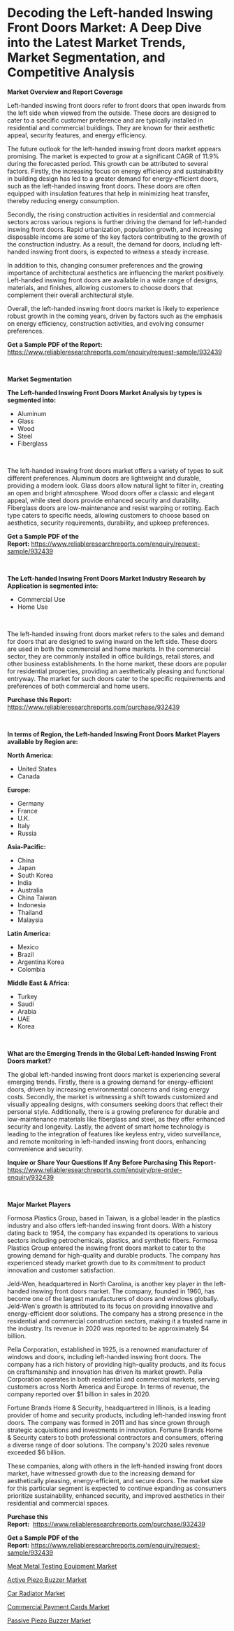 <p><h1>Decoding the Left-handed Inswing Front Doors Market: A Deep Dive into the Latest Market Trends, Market Segmentation, and Competitive Analysis</h1></p><p><strong>Market Overview and Report Coverage</strong></p>
<p><p>Left-handed inswing front doors refer to front doors that open inwards from the left side when viewed from the outside. These doors are designed to cater to a specific customer preference and are typically installed in residential and commercial buildings. They are known for their aesthetic appeal, security features, and energy efficiency.</p><p>The future outlook for the left-handed inswing front doors market appears promising. The market is expected to grow at a significant CAGR of 11.9% during the forecasted period. This growth can be attributed to several factors. Firstly, the increasing focus on energy efficiency and sustainability in building design has led to a greater demand for energy-efficient doors, such as the left-handed inswing front doors. These doors are often equipped with insulation features that help in minimizing heat transfer, thereby reducing energy consumption.</p><p>Secondly, the rising construction activities in residential and commercial sectors across various regions is further driving the demand for left-handed inswing front doors. Rapid urbanization, population growth, and increasing disposable income are some of the key factors contributing to the growth of the construction industry. As a result, the demand for doors, including left-handed inswing front doors, is expected to witness a steady increase.</p><p>In addition to this, changing consumer preferences and the growing importance of architectural aesthetics are influencing the market positively. Left-handed inswing front doors are available in a wide range of designs, materials, and finishes, allowing customers to choose doors that complement their overall architectural style.</p><p>Overall, the left-handed inswing front doors market is likely to experience robust growth in the coming years, driven by factors such as the emphasis on energy efficiency, construction activities, and evolving consumer preferences.</p></p>
<p><strong>Get a Sample PDF of the Report:</strong> <a href="https://www.reliableresearchreports.com/enquiry/request-sample/932439">https://www.reliableresearchreports.com/enquiry/request-sample/932439</a></p>
<p>&nbsp;</p>
<p><strong>Market Segmentation</strong></p>
<p><strong>The Left-handed Inswing Front Doors Market Analysis by types is segmented into:</strong></p>
<p><ul><li>Aluminum</li><li>Glass</li><li>Wood</li><li>Steel</li><li>Fiberglass</li></ul></p>
<p>&nbsp;</p>
<p><p>The left-handed inswing front doors market offers a variety of types to suit different preferences. Aluminum doors are lightweight and durable, providing a modern look. Glass doors allow natural light to filter in, creating an open and bright atmosphere. Wood doors offer a classic and elegant appeal, while steel doors provide enhanced security and durability. Fiberglass doors are low-maintenance and resist warping or rotting. Each type caters to specific needs, allowing customers to choose based on aesthetics, security requirements, durability, and upkeep preferences.</p></p>
<p><strong>Get a Sample PDF of the Report:</strong>&nbsp;<a href="https://www.reliableresearchreports.com/enquiry/request-sample/932439">https://www.reliableresearchreports.com/enquiry/request-sample/932439</a></p>
<p>&nbsp;</p>
<p><strong>The Left-handed Inswing Front Doors Market Industry Research by Application is segmented into:</strong></p>
<p><ul><li>Commercial Use</li><li>Home Use</li></ul></p>
<p>&nbsp;</p>
<p><p>The left-handed inswing front doors market refers to the sales and demand for doors that are designed to swing inward on the left side. These doors are used in both the commercial and home markets. In the commercial sector, they are commonly installed in office buildings, retail stores, and other business establishments. In the home market, these doors are popular for residential properties, providing an aesthetically pleasing and functional entryway. The market for such doors cater to the specific requirements and preferences of both commercial and home users.</p></p>
<p><strong>Purchase this Report:</strong>&nbsp; <a href="https://www.reliableresearchreports.com/purchase/932439">https://www.reliableresearchreports.com/purchase/932439</a></p>
<p>&nbsp;</p>
<p><strong>In terms of Region, the Left-handed Inswing Front Doors Market Players available by Region are:</strong></p>
<p>
    <p> <strong> North America: </strong>
        <ul>
            <li>United States</li>
            <li>Canada</li>
        </ul>
        </p> 
    <p> <strong> Europe: </strong>
        <ul>
            <li>Germany</li>
            <li>France</li>
            <li>U.K.</li>
            <li>Italy</li>
            <li>Russia</li>
        </ul>
        </p> 
    <p> <strong> Asia-Pacific: </strong>
        <ul>
            <li>China</li>
            <li>Japan</li>
            <li>South Korea</li>
            <li>India</li>
            <li>Australia</li>
            <li>China Taiwan</li>
            <li>Indonesia</li>
            <li>Thailand</li>
            <li>Malaysia</li>
        </ul>
        </p> 
    <p> <strong> Latin America: </strong>
        <ul>
            <li>Mexico</li>
            <li>Brazil</li>
            <li>Argentina Korea</li>
            <li>Colombia</li>
        </ul>
        </p> 
    <p> <strong> Middle East & Africa: </strong>
        <ul>
            <li>Turkey</li>
            <li>Saudi</li>
            <li>Arabia</li>
            <li>UAE</li>
            <li>Korea</li>
        </ul>
    </p>
    </p>
<p>&nbsp;</p>
<p><strong>What are the Emerging Trends in the Global Left-handed Inswing Front Doors market?</strong></p>
<p><p>The global left-handed inswing front doors market is experiencing several emerging trends. Firstly, there is a growing demand for energy-efficient doors, driven by increasing environmental concerns and rising energy costs. Secondly, the market is witnessing a shift towards customized and visually appealing designs, with consumers seeking doors that reflect their personal style. Additionally, there is a growing preference for durable and low-maintenance materials like fiberglass and steel, as they offer enhanced security and longevity. Lastly, the advent of smart home technology is leading to the integration of features like keyless entry, video surveillance, and remote monitoring in left-handed inswing front doors, enhancing convenience and security.</p></p>
<p><strong>Inquire or Share Your Questions If Any Before Purchasing This Report</strong>- <a href="https://www.reliableresearchreports.com/enquiry/pre-order-enquiry/932439">https://www.reliableresearchreports.com/enquiry/pre-order-enquiry/932439</a></p>
<p>&nbsp;</p>
<p><strong>Major Market Players</strong></p>
<p><p>Formosa Plastics Group, based in Taiwan, is a global leader in the plastics industry and also offers left-handed inswing front doors. With a history dating back to 1954, the company has expanded its operations to various sectors including petrochemicals, plastics, and synthetic fibers. Formosa Plastics Group entered the inswing front doors market to cater to the growing demand for high-quality and durable products. The company has experienced steady market growth due to its commitment to product innovation and customer satisfaction.</p><p>Jeld-Wen, headquartered in North Carolina, is another key player in the left-handed inswing front doors market. The company, founded in 1960, has become one of the largest manufacturers of doors and windows globally. Jeld-Wen's growth is attributed to its focus on providing innovative and energy-efficient door solutions. The company has a strong presence in the residential and commercial construction sectors, making it a trusted name in the industry. Its revenue in 2020 was reported to be approximately $4 billion.</p><p>Pella Corporation, established in 1925, is a renowned manufacturer of windows and doors, including left-handed inswing front doors. The company has a rich history of providing high-quality products, and its focus on craftsmanship and innovation has driven its market growth. Pella Corporation operates in both residential and commercial markets, serving customers across North America and Europe. In terms of revenue, the company reported over $1 billion in sales in 2020.</p><p>Fortune Brands Home & Security, headquartered in Illinois, is a leading provider of home and security products, including left-handed inswing front doors. The company was formed in 2011 and has since grown through strategic acquisitions and investments in innovation. Fortune Brands Home & Security caters to both professional contractors and consumers, offering a diverse range of door solutions. The company's 2020 sales revenue exceeded $6 billion.</p><p>These companies, along with others in the left-handed inswing front doors market, have witnessed growth due to the increasing demand for aesthetically pleasing, energy-efficient, and secure doors. The market size for this particular segment is expected to continue expanding as consumers prioritize sustainability, enhanced security, and improved aesthetics in their residential and commercial spaces.</p></p>
<p><strong>Purchase this Report:</strong>&nbsp;&nbsp;<a href="https://www.reliableresearchreports.com/purchase/932439">https://www.reliableresearchreports.com/purchase/932439</a></p>
<p></p>
<p><strong>Get a Sample PDF of the Report:</strong>&nbsp;<a href="https://www.reliableresearchreports.com/enquiry/request-sample/932439">https://www.reliableresearchreports.com/enquiry/request-sample/932439</a></p>
<p><p><a href="https://issuu.com/reportprime-2/docs/meat-metal-testing-equipment-market-size-2030.pptx?fr=xKAE9_zU1NQ">Meat Metal Testing Equipment Market</a></p><p><a href="https://www.reportprime.com/active-piezo-buzzer-r1172">Active Piezo Buzzer Market</a></p><p><a href="https://www.linkedin.com/pulse/car-radiator-market-research-report-unlocks-analysis-zsnle/">Car Radiator Market</a></p><p><a href="https://medium.com/@jasperkuhic2023/commercial-payment-cards-market-size-growth-forecast-2023-2030-290d18ae7304">Commercial Payment Cards Market</a></p><p><a href="https://www.reportprime.com/passive-piezo-buzzer-r1173">Passive Piezo Buzzer Market</a></p></p>